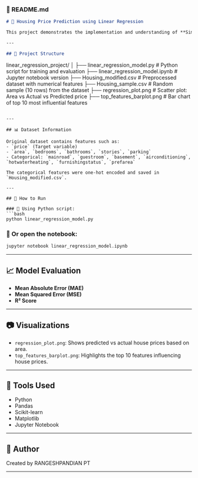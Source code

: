 ### 📄 README.md

```markdown
# 🏡 Housing Price Prediction using Linear Regression

This project demonstrates the implementation and understanding of **Simple and Multiple Linear Regression** using the `Housing.csv` dataset. We use libraries like `Scikit-learn`, `Pandas`, and `Matplotlib` to analyze and predict housing prices based on various features.

---

## 📁 Project Structure

```

linear\_regression\_project/
│
├── linear\_regression\_model.py              # Python script for training and evaluation
├── linear\_regression\_model.ipynb           # Jupyter notebook version
├── Housing\_modified.csv                    # Preprocessed dataset with numerical features
├── Housing\_sample.csv                      # Random sample (10 rows) from the dataset
├── regression\_plot.png                     # Scatter plot: Area vs Actual vs Predicted price
├── top\_features\_barplot.png                # Bar chart of top 10 most influential features

````

---

## 📊 Dataset Information

Original dataset contains features such as:
- `price` (Target variable)
- `area`, `bedrooms`, `bathrooms`, `stories`, `parking`
- Categorical: `mainroad`, `guestroom`, `basement`, `airconditioning`, `hotwaterheating`, `furnishingstatus`, `prefarea`

The categorical features were one-hot encoded and saved in `Housing_modified.csv`.

---

## 🚀 How to Run

### 🐍 Using Python script:
```bash
python linear_regression_model.py
````

### 📒 Or open the notebook:

```bash
jupyter notebook linear_regression_model.ipynb
```

---

## 📈 Model Evaluation

* **Mean Absolute Error (MAE)**
* **Mean Squared Error (MSE)**
* **R² Score**

---

## 📷 Visualizations

* `regression_plot.png`: Shows predicted vs actual house prices based on area.
* `top_features_barplot.png`: Highlights the top 10 features influencing house prices.

---

## 🧰 Tools Used

* Python
* Pandas
* Scikit-learn
* Matplotlib
* Jupyter Notebook

---

## 🙌 Author

Created by RANGESHPANDIAN PT


---

